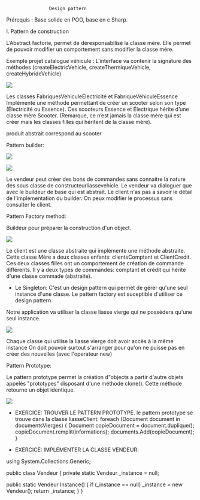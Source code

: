 					Design pattern



<title> 1.	Définition : Les design patterns permettent de répondre à un problème de programmation connu avec une solution optimal.  Ils répondes a des problèmes de conception en POO. Ils résultent de bonne méthode de programmation. </title>

Prérequis : Base solide en POO, base en c Sharp.

I.	Pattern de construction

L’Abstract factorie, permet de déresponsabilisé la classe mère. Elle permet de pouvoir modifier un comportement sans modifier la classe mère.

Exemple projet catalogue véhicule : L’interface va contenir la signature des méthodes (createElectricVehicle, createThermiqueVehicle, createHybrideVehicle)

![](assets/factory.png)

Les classes FabriquesVehiculeÉlectricité et FabriqueVéhiculeEssence Implémente une méthode permettant de créer un scooter selon son type (Électricité ou Essence). Ces scooteurs Essence et Électrique hérite d’une classe mère Scooter. (Remarque, ce n’est jamais la classe mère qui est créer mais les classes filles qui héritent de la classe mère).


produit abstrait correspond au scooter


Pattern builder: 

![](assets/builder.png)


![](assets/builder2.png)

Le vendeur peut créer des bons de commandes sans connaitre la nature des sous classe de constructeurliassevehicle.
Le vendeur va dialoguer que avec le buildeur de base qui est abstrait.
Le client n'as pas a savoir le détail de l'implémentation du builder.
On peux modifier le processus sans consulter le client.

Pattern Factory method: 

Buildeur pour préparer la construction d'un object.

![](assets/methodFactory.png)

Le client est une classe abstraite qui implémente une méthode abstraite.
Cette classe Mère a deux classes enfants: clientsComptant et ClientCredit.
Ces deux classes filles ont un comportement de création de commande différents.
Il y a deux types de commandes: comptant et crédit qui hérite d'une classe commade (abstraite).


- Le Singleton:
C'est un design pattern qui permet de gérer qu'une seul instance d'une classe.
Le pattern factory est suceptible d'utiliser ce design pattern.

Notre application va utiliser la classe liasse vierge qui ne possèdera qu'une seul instance.

![](assets/signeton.png)

Chaque classe qui utilise la liasse vierge doit avoir accès à la même instance
On doit pouvoir surtout s'arranger pour qu'on ne puisse pas en créer des nouvelles (avec l'operateur new)

Pattern Prototype:

Le pattern prototype permet la création d"objects a partir d'autre objets appelés "prototypes" disposant d'une méthode clone().
Cette méthode retourne un objet identique.

![](assets/singleton2.png)

- EXERCICE: TROUVER LE PATTERN PROTOTYPE.
le pattern prototype se trouve dans la classe liasseClient:
  foreach (Document document in documentsVierges)
  {
  Document copieDocument = document.duplique();
  copieDocument.remplit(informations);
  documents.Add(copieDocument);
  }

- EXERCICE: IMPLEMENTER LA CLASSE VENDEUR:

using System.Collections.Generic;

public class Vendeur
{
private static Vendeur _instance = null;

public static Vendeur Instance()
{
if (_instance == null)
_instance = new Vendeur();
return _instance;
}
}



<title> II.	Pattern de structuration </title>







<title> III.	Pattern de comportement </title>
